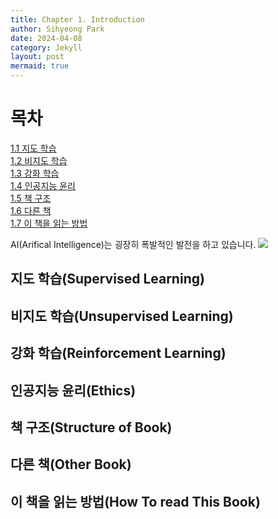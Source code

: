 ```yaml
---
title: Chapter 1. Introduction
author: Sihyeong Park
date: 2024-04-08
category: Jekyll
layout: post
mermaid: true
---
```


# 목차
[1.1 지도 학습](#지도-학습supervised-learning)<br>
[1.2 비지도 학습](#비지도-학습unsupervised-learning)<br>
[1.3 강화 학습](#강화-학습reinforcement-learning)<br>
[1.4 인공지능 윤리](#인공지능-윤리ethics)<br>
[1.5 책 구조](#책-구조structure-of-book)<br>
[1.6 다른 책](#다른-책other-book)<br>
[1.7 이 책을 읽는 방법](#이-책을-읽는-방법how-to-read-this-book)<br>

AI(Arifical Intelligence)는 굉장히 폭발적인 발전을 하고 있습니다.
<img src="{{site.localurl}}/{{site.baseurl}}/assets/images/chapter1_1.png">


## 지도 학습(Supervised Learning)

## 비지도 학습(Unsupervised Learning)

## 강화 학습(Reinforcement Learning)

## 인공지능 윤리(Ethics)

## 책 구조(Structure of Book)

## 다른 책(Other Book)

## 이 책을 읽는 방법(How To read This Book)